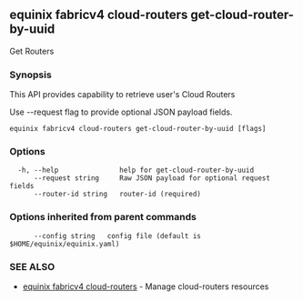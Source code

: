## equinix fabricv4 cloud-routers get-cloud-router-by-uuid

Get Routers

### Synopsis

This API provides capability to retrieve user's Cloud Routers

Use --request flag to provide optional JSON payload fields.

```
equinix fabricv4 cloud-routers get-cloud-router-by-uuid [flags]
```

### Options

```
  -h, --help               help for get-cloud-router-by-uuid
      --request string     Raw JSON payload for optional request fields
      --router-id string   router-id (required)
```

### Options inherited from parent commands

```
      --config string   config file (default is $HOME/equinix/equinix.yaml)
```

### SEE ALSO

* [equinix fabricv4 cloud-routers](equinix_fabricv4_cloud-routers.md)	 - Manage cloud-routers resources

